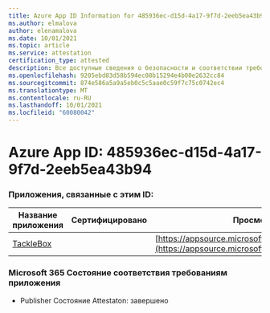 ```yaml
---
title: Azure App ID Information for 485936ec-d15d-4a17-9f7d-2eeb5ea43b94
ms.author: elmalova
author: elenamalova
ms.date: 10/01/2021
ms.topic: article
ms.service: attestation
certification_type: attested
description: Все доступные сведения о безопасности и соответствии требованиям для 485936ec-d15d-4a17-9f7d-2eeb5ea43b94.
ms.openlocfilehash: 9205ebd83d58b594ec08b15294e4b00e2632cc84
ms.sourcegitcommit: 874e586a5a9a5eb0c5c5aae0c59f7c75c0742ec4
ms.translationtype: MT
ms.contentlocale: ru-RU
ms.lasthandoff: 10/01/2021
ms.locfileid: "60080042"
---
```

# <a name="azure-app-id-485936ec-d15d-4a17-9f7d-2eeb5ea43b94"></a>Azure App ID: 485936ec-d15d-4a17-9f7d-2eeb5ea43b94


### <a name="apps-associated-with-this-id"></a>Приложения, связанные с этим ID:
| **Название приложения** | **Сертифицировано** | **Просмотр в AppSource** |
|--------------|---------------|-----------------------|
| [TackleBox](https://docs.microsoft.com/microsoft-365-app-certification/forward/WA200002310) |  | [https://appsource.microsoft.com/product/office/WA200002310](https://appsource.microsoft.com/product/office/WA200002310) |

### <a name="microsoft-365-app-compliance-status"></a>Microsoft 365 Состояние соответствия требованиям приложения
- Publisher Состояние Attestaton: завершено
